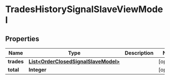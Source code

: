 
# TradesHistorySignalSlaveViewModel

## Properties
Name | Type | Description | Notes
------------ | ------------- | ------------- | -------------
**trades** | [**List&lt;OrderClosedSignalSlaveModel&gt;**](OrderClosedSignalSlaveModel.md) |  |  [optional]
**total** | **Integer** |  |  [optional]



